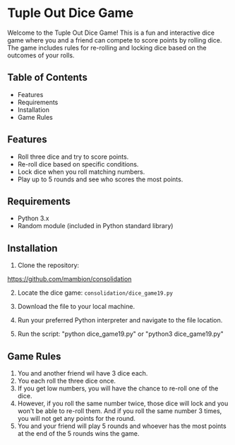 # Tuple Out Dice Game

Welcome to the Tuple Out Dice Game! This is a fun and interactive dice game where you and a friend can compete to score points by rolling dice. The game includes rules for re-rolling and locking dice based on the outcomes of your rolls.

## Table of Contents

- Features
- Requirements
- Installation
- Game Rules

## Features

- Roll three dice and try to score points.
- Re-roll dice based on specific conditions.
- Lock dice when you roll matching numbers.
- Play up to 5 rounds and see who scores the most points.

## Requirements

- Python 3.x
- Random module (included in Python standard library)

## Installation

1. Clone the repository:

https://github.com/mambion/consolidation

2. Locate the dice game: `consolidation/dice_game19.py`

3. Download the file to your local machine.

4. Run your preferred Python interpreter and navigate to the file location.

5. Run the script: "python dice_game19.py" or "python3 dice_game19.py"

## Game Rules

1. You and another friend wil have 3 dice each.
2. You each roll the three dice once.
3. If you get low numbers, you will have the chance to re-roll one of the dice.
4. However, if you roll the same number twice, those dice will lock and you won't be able to re-roll them. And if you roll the same number 3 times, you will not get any points for the round.
5. You and your friend will play 5 rounds and whoever has the most points at the end of the 5 rounds wins the game.
